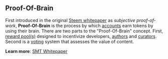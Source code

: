 ## Proof-Of-Brain

First introduced in the original [Steem whitepaper](https://steem.io/steem-whitepaper.pdf) as *subjective proof-of-work*, **Proof-Of-Brain** is the process by which [accounts](/glossary/account.md) earn tokens by using their brain. There are two parts to the "Proof-Of-Brain" concept. First, [reward pool(s)](/glossary/reward-pool.md) designed to incentivize developers, [authors](/glossary/posting.md) and [curators](/glossary/curator.md). Second is a [voting](/glossary/voting.md) system that assesses the value of content.

**Learn more**: [SMT Whitepaper](https://smt.steem.io/smt-whitepaper.pdf)
